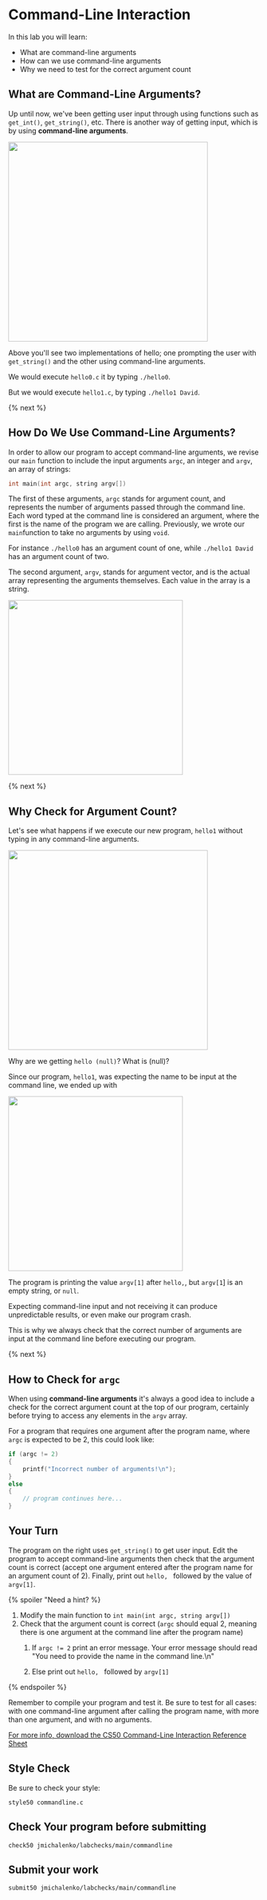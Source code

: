 # Command-Line Interaction

In this lab you will learn:

- What are command-line arguments
- How can we use command-line arguments
- Why we need to test for the correct argument count

## What are Command-Line Arguments?

Up until now, we've been getting user input through using functions such as `get_int()`, `get_string()`, etc. There is another way of getting input, which is by using **command-line arguments**.

<img src="https://raw.githubusercontent.com/cs50nestm/cs50labs/2019/commandline/command_line_interaction.gif" width="400">

Above you'll see two implementations of hello; one prompting the user with `get_string()` and the other using command-line arguments.

We would execute `hello0.c` it by typing `./hello0`.

But we would execute `hello1.c`, by typing `./hello1 David`.

{% next %}

## How Do We Use Command-Line Arguments?

In order to allow our program to accept command-line arguments, we revise our `main` function to include the input arguments `argc`, an integer and `argv`, an array of strings:

```c
int main(int argc, string argv[])
```

The first of these arguments, `argc` stands for argument count, and represents the number of arguments passed through the command line. Each word typed at the command line is considered an argument, where the first is the name of the program we are calling. Previously, we wrote our `main`function to take no arguments by using `void`.

For instance `./hello0` has an argument count of one, while `./hello1 David` has an argument count of two.

The second argument, `argv`, stands for argument vector, and is the actual array representing the arguments themselves. Each value in the array is a string.

<img src="https://raw.githubusercontent.com/cs50nestm/cs50labs/2019/commandline/argc2.png" width="350">

{% next %}

## Why Check for Argument Count?

Let's see what happens if we execute our new program, `hello1` without typing in any command-line arguments.

<img src="https://raw.githubusercontent.com/cs50nestm/cs50labs/2019/commandline/hello_null.gif" width="400">

Why are we getting `hello (null)`? What is (null)?

Since our program, `hello1`, was expecting the name to be input at the command line, we ended up with

<img src="https://raw.githubusercontent.com/cs50nestm/cs50labs/2019/commandline/argc1.png" width="350">

The program is printing the value `argv[1]` after `hello,`, but `argv[1`] is an empty string, or `null`.

Expecting command-line input and not receiving it can produce unpredictable results, or even make our program crash.

This is why we always check that the correct number of arguments are input at the command line before executing our program.

{% next %}

## How to Check for `argc`

When using **command-line arguments** it's always a good idea to include a check for the correct argument count at the top of our program, certainly before trying to access any elements in the `argv` array.

For a program that requires one argument after the program name, where `argc` is expected to be 2, this could look like:

```c
if (argc != 2)
{
    printf("Incorrect number of arguments!\n");
}
else
{
    // program continues here...
}
```

## Your Turn

The program on the right uses `get_string()` to get user input. Edit the program to accept command-line arguments then check that the argument count is correct (accept one argument entered after the program name for an argument count of 2). Finally, print out `hello, ` followed by the value of `argv[1]`.

{% spoiler "Need a hint? %}

1. Modify the main function to `int main(int argc, string argv[])`
1. Check that the argument count is correct (`argc` should equal 2, meaning there is one argument at the command line after the program name)
    1. If `argc != 2` print an error message.  Your error message should read "You need to provide the name in the command line.\n"
    
    1. Else print out `hello, ` followed by `argv[1]`

{% endspoiler %}  

Remember to compile your program and test it. Be sure to test for all cases: with one command-line argument after calling the program name, with more than one argument, and with no arguments.

[For more info, download the CS50 Command-Line Interaction Reference Sheet](https://cs50.harvard.edu/ap/2020/assets/pdfs/command-line_interaction.pdf)
## Style Check
Be sure to check your style:

```
style50 commandline.c
```
## Check Your program before submitting
```
check50 jmichalenko/labchecks/main/commandline
```
## Submit your work
```
submit50 jmichalenko/labchecks/main/commandline
```
